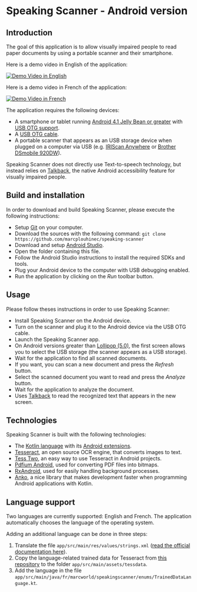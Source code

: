 # Speaking Scanner - Android version

## Introduction
The goal of this application is to allow visually impaired people to read paper documents by using
a portable scanner and their smartphone.

Here is a demo video in English of the application:

[![Demo Video in English](https://img.youtube.com/vi/9WenZS-TH1s/0.jpg)](https://www.youtube.com/watch?v=9WenZS-TH1s)

Here is a demo video in French of the application:

[![Demo Video in French](https://img.youtube.com/vi/-C-QZzlr7BM/0.jpg)](https://www.youtube.com/watch?v=-C-QZzlr7BM)

The application requires the following devices:
* A smartphone or tablet running 
[Android 4.1 Jelly Bean or greater](https://en.wikipedia.org/wiki/Android_version_history#Android_4.1_Jelly_Bean_.28API_16.29)
  with [USB OTG support](https://android.stackexchange.com/a/36888).
* A [USB OTG cable](http://www.usbtips.com/how-to-build-a-usb-otg-cable/).
* A portable scanner that appears as an USB storage device when plugged on a computer via USB (e.g. 
  [IRIScan Anywhere](http://www.irislink.com/EN-US/c1486/IRIScan-Anywhere-5---IRIScan-Anywhere-5-Wifi---Cordless-Scanner.aspx) or
  [Brother DSmobile 920DW](https://www.brother-usa.com/Scanners/ModelDetail/24/DS920DW/Overview)).
  
Speaking Scanner does not directly use Text-to-speech technology, but instead relies on
[Talkback](https://support.google.com/accessibility/android/answer/6283677), the native Android
accessibility feature for visually impaired people.

## Build and installation 
In order to download and build Speaking Scanner, please execute the following instructions:
* Setup [Git](https://git-scm.com/) on your computer.
* Download the sources with the following command: `git clone https://github.com/marcplouhinec/speaking-scanner`
* Download and setup [Android Studio](https://developer.android.com/studio/index.html).
* Open the folder containing this file.
* Follow the Android Studio instructions to install the required SDKs and tools.
* Plug your Android device to the computer with USB debugging enabled.
* Run the application by clicking on the *Run* toolbar button.

## Usage
Please follow theses instructions in order to use Speaking Scanner:
* Install Speaking Scanner on the Android device.
* Turn on the scanner and plug it to the Android device via the USB OTG cable.
* Launch the Speaking Scanner app.
* On Android versions greater than 
  [Lollipop (5.0)](https://en.wikipedia.org/wiki/Android_version_history#Android_5.0_Lollipop_.28API_21.29),
  the first screen allows you to select the USB storage (the scanner appears as a USB storage).
* Wait for the application to find all scanned documents.
* If you want, you can scan a new document and press the *Refresh* button.
* Select the scanned document you want to read and press the *Analyze* button.
* Wait for the application to analyze the document.
* Uses [Talkback](https://support.google.com/accessibility/android/answer/6283677) to read the
  recognized text that appears in the new screen.

## Technologies
Speaking Scanner is built with the following technologies:
* The [Kotlin language](https://kotlinlang.org/) with its 
  [Android extensions](https://kotlinlang.org/docs/tutorials/android-plugin.html).
* [Tesseract](https://github.com/tesseract-ocr/tesseract), an open source OCR engine, that converts
  images to text.
* [Tess Two](https://github.com/rmtheis/tess-two), an easy way to use Tesseract in Android projects.
* [Pdfium Android](https://github.com/barteksc/PdfiumAndroid), used for converting PDF files into bitmaps.
* [RxAndroid](https://github.com/ReactiveX/RxAndroid), used for easily handling background processes.
* [Anko](https://github.com/Kotlin/anko), a nice library that makes development faster when
  programming Android applications with Kotlin.

## Language support
Two languages are currently supported: English and French. The application automatically chooses the
language of the operating system.

Adding an additional language can be done in three steps:
1. Translate the file `app/src/main/res/values/strings.xml` 
   ([read the official documentation here](https://developer.android.com/studio/write/translations-editor.html)).
2. Copy the language-related trained data for Tesseract from 
   [this repository](https://github.com/tesseract-ocr/tessdata/tree/3.04.00) to the folder
   `app/src/main/assets/tessdata`.
3. Add the language in the file `app/src/main/java/fr/marcworld/speakingscanner/enums/TrainedDataLanguage.kt`.
